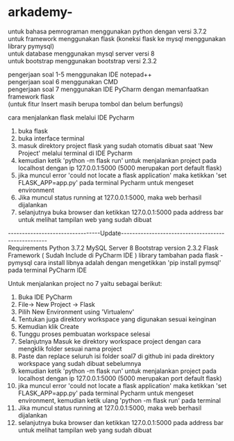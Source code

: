 # arkademy-

untuk bahasa pemrograman menggunakan python dengan versi 3.7.2  
untuk framework menggunakan flask (koneksi flask ke mysql menggunakan library pymysql)  
untuk database menggunakan mysql server versi 8  
untuk bootstrap menggunakan bootstrap versi 2.3.2

pengerjaan soal 1-5 menggunakan IDE notepad++  
pengerjaan soal 6 menggunakan CMD  
pengerjaan soal 7 menggunakan IDE PyCharm dengan memanfaatkan framework flask   
(untuk fitur Insert masih berupa tombol dan belum berfungsi)  

  cara menjalankan flask melalui IDE Pycharm
1. buka flask
2. buka interface terminal
3. masuk direktory project flask yang sudah otomatis dibuat saat 'New Project' melalui terminal di IDE Pycharm
4. kemudian ketik 'python -m flask run' untuk menjalankan project pada localhost dengan ip 127.0.0.1:5000 
(5000 merupakan port default flask)
5. jika muncul error 'could not locate a flask application' maka ketikkan 'set FLASK_APP=app.py' pada terminal Pycharm untuk mengeset environment
6. Jika muncul status running at 127.0.0.1:5000, maka web berhasil dijalankan
7. selanjutnya buka browser dan ketikkan 127.0.0.1:5000 pada address bar untuk melihat tampilan web yang sudah dibuat

---------------------------------Update---------------------------------------------------  
Requirements
Python 3.7.2
MySQL Server 8
Bootstrap version 2.3.2
Flask Framework ( Sudah Include di PyCharm IDE )
library tambahan pada flask
-pymysql
cara install libnya adalah dengan mengetikkan 'pip install pymsql' pada terminal PyCharm IDE

Untuk menjalankan project no 7 yaitu sebagai berikut:
1. Buka IDE PyCharm
2. File-> New Project -> Flask
3. Pilih New Environment using 'Virtualenv'
4. Tentukan juga direktory workspace yang digunakan sesuai keinginan
5. Kemudian klik Create
6. Tunggu proses pembuatan workspace selesai
7. Selanjutnya Masuk ke direktory workspace project dengan cara mengklik folder sesuai nama project
8. Paste dan replace seluruh isi folder soal7 di github ini pada direktory workspace yang sudah dibuat sebelumnya
9. kemudian ketik 'python -m flask run' untuk menjalankan project pada localhost dengan ip 127.0.0.1:5000 
   (5000 merupakan port default flask)
10. jika muncul error 'could not locate a flask application' maka ketikkan 'set FLASK_APP=app.py' pada terminal Pycharm untuk mengeset       environment, kemudian ketik ulang 'python -m flask run' pada terminal
11. Jika muncul status running at 127.0.0.1:5000, maka web berhasil dijalankan
12. selanjutnya buka browser dan ketikkan 127.0.0.1:5000 pada address bar untuk melihat tampilan web yang sudah dibuat
